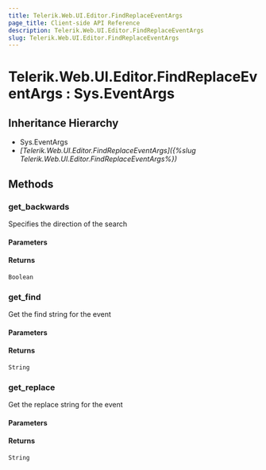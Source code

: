 ```yaml
---
title: Telerik.Web.UI.Editor.FindReplaceEventArgs
page_title: Client-side API Reference
description: Telerik.Web.UI.Editor.FindReplaceEventArgs
slug: Telerik.Web.UI.Editor.FindReplaceEventArgs
---
```


# Telerik.Web.UI.Editor.FindReplaceEventArgs : Sys.EventArgs 

## Inheritance Hierarchy

* Sys.EventArgs
* *[Telerik.Web.UI.Editor.FindReplaceEventArgs]({%slug Telerik.Web.UI.Editor.FindReplaceEventArgs%})*


## Methods

### get_backwards

Specifies the direction of the search

#### Parameters

#### Returns

`Boolean` 
### get_find

Get the find string for the event

#### Parameters

#### Returns

`String` 

### get_replace

Get the replace string for the event


#### Parameters

#### Returns

`String` 


